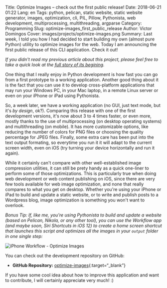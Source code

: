 Title: Optimize Images – check out the first public release!
Date: 2018-06-21 01:22
Lang: en
Tags: python, pelican, static website, static website generator, images, optimization, cli, PIL, Pillow, Pythonista, web development, multiprocessing, multithreading, argparse
Category: Programming
Slug: optimize-images_first_public_release
Author: Victor Domingos
Cover: images/projects/optimize-images.png
Summary: Last week, I told you how I had decided to start building my own (almost pure Python) utility to optimize images for the web. Today I am announcing the first public release of this CLI application. Check it out!

*If you didn't read my previous article about this project, please feel free to take a quick look at the [full story of its begining]({filename}/articles/2018/2018-06-15_new_python_project_optimize-images.md).*

One thing that I really enjoy in Python development is how fast you can go from a first prototype to a working application. Another good thing about it is the fact that you can use it to develop cross-platform applications that may run your Windows PC, in your Mac laptop, in a remote Linux server or even on your iPhone or iPad using Pythonista.

So, a week later, we have a working application (no GUI, just text mode, but it's *by design*, ok?). Comparing this release with one of the first development versions, it's now about 3 to 4 times faster, or even more, mostly thanks to the use of multiprocessing (on desktop operating systems) and multithreading (on mobile). It has more customizable options, like reducing the number of colors for PNG files or choosing the quality percentage for JPEG files. Finally, some extra care has been put into the text output formating, so everytime you run it it will adapt to the current screen width, even on iOS (try turning your device horizontally and run it again).

While it certainly can't compare with other well-established image compression utilities, it can still  be prety handy as a quick one-liner to perform some of those optimizations. This is particularly true when doing web development or web content publishing on iOS, since there are very few tools available for web image optimization, and none that really compares to what you get on desktop. Whether you're using your iPhone or iPad to build and update a static website, or to write and publish posts to a Wordpress blog, image optimization is something you won't want to overlook.

*Bonus Tip: If, like me, you're using Pythonista to build and update a website (based on Pelican, Nikola, or any other tool), you can use the Workflow app (and maybe soon, Siri Shortcuts in iOS 12) to create a home screen shortcut that launches this script and optimizes all the images in your `output` folder in one single step:*

![iPhone Workflow - Optimize Images]({filename}/images/2018/iPhone-workflow-optimize-images.jpeg)


You can check out the development repository on GitHub:

* **GitHub Repository:**  [optimize-images](https://github.com/victordomingos/optimize-images){:target=“_blank”}

If you have some cool idea about how to improve this application and want to contribute, I will certainly appreciate very much! :)

